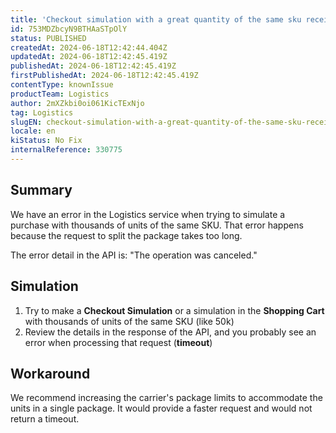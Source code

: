 ```yaml
---
title: 'Checkout simulation with a great quantity of the same sku receives a Logistics timeout'
id: 753MDZbcyN9BTHAaSTpOlY
status: PUBLISHED
createdAt: 2024-06-18T12:42:44.404Z
updatedAt: 2024-06-18T12:42:45.419Z
publishedAt: 2024-06-18T12:42:45.419Z
firstPublishedAt: 2024-06-18T12:42:45.419Z
contentType: knownIssue
productTeam: Logistics
author: 2mXZkbi0oi061KicTExNjo
tag: Logistics
slugEN: checkout-simulation-with-a-great-quantity-of-the-same-sku-receives-a-logistics-timeout
locale: en
kiStatus: No Fix
internalReference: 330775
---
```


## Summary


We have an error in the Logistics service when trying to simulate a purchase with thousands of units of the same SKU. That error happens because the request to split the package takes too long.

The error detail in the API is: "The operation was canceled."


##

## Simulation



1. Try to make a **Checkout Simulation** or a simulation in the **Shopping Cart** with thousands of units of the same SKU (like 50k)
2. Review the details in the response of the API, and you probably see an error when processing that request (**timeout**)


##

## Workaround


We recommend increasing the carrier's package limits to accommodate the units in a single package. It would provide a faster request and would not return a timeout.






